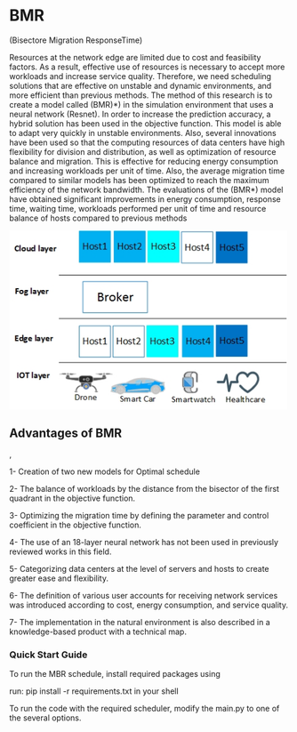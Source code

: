 # BMR
<p>(Bisectore Migration ResponseTime)</p>
<p>Resources at the network edge are limited due to cost and feasibility factors. As a result, effective use of resources is necessary to accept more workloads and increase service quality. Therefore, we need scheduling solutions that are effective on unstable and dynamic environments, and more efficient than previous methods. The method of this research is to create a model called (BMR)*)  in the simulation environment that uses a neural network (Resnet). In order to increase the prediction accuracy, a hybrid solution has been used in the objective function. This model is able to adapt very quickly in unstable environments. Also, several innovations have been used so that the computing resources of data centers have high flexibility for division and distribution, as well as optimization of resource balance and migration. This is effective for reducing energy consumption and increasing workloads per unit of time. Also, the average migration time compared to similar models has been optimized to reach the maximum efficiency of the network bandwidth. The evaluations of the (BMR*)  model have obtained significant improvements in energy consumption, response time, waiting time, workloads performed per unit of time and resource balance of hosts compared to previous methods</p>


<img src="https://github.com/ahorri/BMR/blob/main/3layer%20english.jpg" width="500" align="middle" style="max-width: 100%;">

<h2>Advantages of BMR </h2>,


<p>1- Creation of two new models for Optimal schedule</p>
<p>2- The balance of workloads by the distance from the bisector of the first quadrant in the objective function.</p>
<p>3- Optimizing the migration time by defining the parameter and control coefficient in the objective function.</p>
<p>4- The use of an 18-layer neural network has not been used in previously reviewed works in this field.</p>
<p>5- Categorizing data centers at the level of servers and hosts to create greater ease and flexibility.</p>
<p>6- The definition of various user accounts for receiving network services was introduced according to cost, energy consumption, and service quality.</p>
<p>7- The implementation in the natural environment is also described in a knowledge-based product with a technical map.</p>
<h3>Quick Start Guide</h3>
<p>To run the MBR schedule, install required packages using</p>
<p>run: pip install -r requirements.txt in your shell</p>
<p>To run the code with the required scheduler, modify the main.py to one of the several options.</p>
